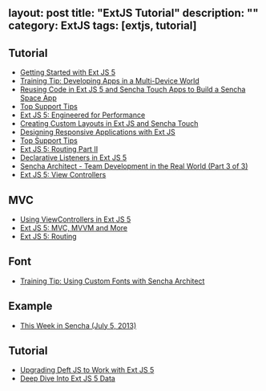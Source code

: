 layout: post
title: "ExtJS Tutorial"
description: ""
category: ExtJS
tags: [extjs, tutorial]
---

## Tutorial
- [Getting Started with Ext JS 5](http://existdissolve.com/2014/08/getting-started-with-ext-js-5/)
- [Training Tip: Developing Apps in a Multi-Device World](http://www.sencha.com/blog/training-tip-developing-apps-in-a-multi-device-world)
- [Reusing Code in Ext JS 5 and Sencha Touch Apps to Build a Sencha Space App](http://www.sencha.com/blog/reusing-code-in-ext-js-5-and-sencha-touch-apps-to-build-a-sencha-space-app/)
- [Top Support Tips](http://www.sencha.com/blog/top-support-tips-july-2014)
- [Ext JS 5: Engineered for Performance](http://www.sencha.com/blog/ext-js-5-engineered-for-performance/)
- [Creating Custom Layouts in Ext JS and Sencha Touch](http://www.sencha.com/blog/creating-custom-layouts-in-ext-js-and-sencha-touch)
- [Designing Responsive Applications with Ext JS](http://www.sencha.com/blog/designing-responsive-applications-with-ext-js)
- [Top Support Tips](http://www.sencha.com/blog/top-support-tips-august-2014)
- [Ext JS 5: Routing Part II](http://existdissolve.com/2014/08/ext-js-5-routing-part-ii/)
- [Declarative Listeners in Ext JS 5](http://www.sencha.com/blog/declarative-listeners-in-ext-js-5)
- [Sencha Architect - Team Development in the Real World (Part 3 of 3)](http://www.sencha.com/blog/sencha-architect-team-development-in-the-real-world-part-3-of-3)
- [Ext JS 5: View Controllers](http://existdissolve.com/2014/09/ext-js-5-view-controllers/)

## MVC

- [Using ViewControllers in Ext JS 5](http://www.sencha.com/blog/using-viewcontrollers-in-ext-js-5)
- [Ext JS 5: MVC, MVVM and More](http://www.sencha.com/blog/ext-js-5-mvc-mvvm-and-more)
- [Ext JS 5: Routing](http://existdissolve.com/2014/08/ext-js-5-routing/)

## Font

- [Training Tip: Using Custom Fonts with Sencha Architect](http://www.sencha.com/blog/training-tip-using-custom-fonts-with-sencha-architect)

## Example

- [This Week in Sencha (July 5, 2013)](http://senchaexamples.com/2013/07/05/this-week-in-sencha-july-5-2013/)

## Tutorial

- [Upgrading Deft JS to Work with Ext JS 5](http://www.sencha.com/blog/upgrading-deft-js-to-work-with-ext-js-5/)
- [Deep Dive Into Ext JS 5 Data](http://www.sencha.com/blog/deep-dive-into-ext-js-5-data/)
